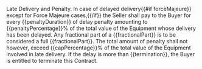 Late Delivery and Penalty. In case of delayed delivery{{#if forceMajeure}} except for Force Majeure cases,{{/if}} the Seller shall pay to the Buyer for every {{penaltyDuration}} of delay penalty amounting to {{penaltyPercentage}}% of the total value of the Equipment whose delivery has been delayed. Any fractional part of a {{fractionalPart}} is to be considered a full {{fractionalPart}}. The total amount of penalty shall not however, exceed {{capPercentage}}% of the total value of the Equipment involved in late delivery. If the delay is more than {{termination}}, the Buyer is entitled to terminate this Contract.